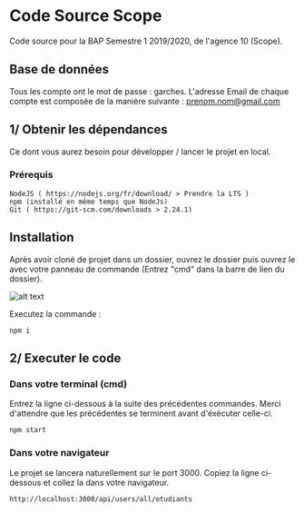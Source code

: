 # Code Source Scope

Code source pour la BAP Semestre 1 2019/2020, de l'agence 10 (Scope).

## Base de données

Tous les compte ont le mot de passe : garches.
L'adresse Email de chaque compte est composée de la manière suivante : prenom.nom@gmail.com

## 1/ Obtenir les dépendances

Ce dont vous aurez besoin pour développer / lancer le projet en local.

### Prérequis

```
NodeJS ( https://nodejs.org/fr/download/ > Prendre la LTS )
npm (installé en même temps que NodeJs)
Git ( https://git-scm.com/downloads > 2.24.1)
```

## Installation

Après avoir cloné de projet dans un dossier, ouvrez le dossier puis ouvrez le avec votre panneau de commande (Entrez "cmd" dans la barre de lien du dossier).

![alt text](http://url/to/img.png)

Executez la commande :

```
npm i
```

## 2/ Executer le code

### Dans votre terminal (cmd)

Entrez la ligne ci-dessous à la suite des précédentes commandes. Merci d'attendre que les précédentes se terminent avant d'éxécuter celle-ci.

```
npm start
```

### Dans votre navigateur

Le projet se lancera naturellement sur le port 3000. Copiez la ligne ci-dessous et collez la dans votre navigateur.

```
http://localhost:3000/api/users/all/etudiants
```
